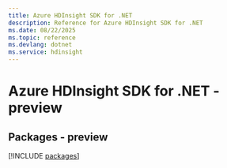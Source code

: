 ```yaml
---
title: Azure HDInsight SDK for .NET
description: Reference for Azure HDInsight SDK for .NET
ms.date: 08/22/2025
ms.topic: reference
ms.devlang: dotnet
ms.service: hdinsight
---
```

# Azure HDInsight SDK for .NET - preview
## Packages - preview
[!INCLUDE [packages](hdinsight-index.md)]